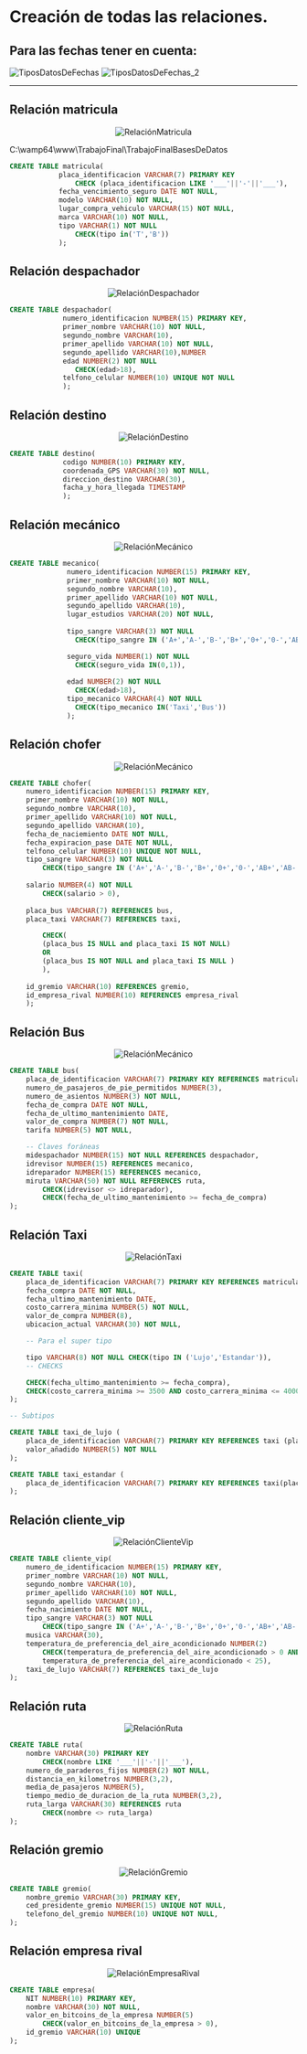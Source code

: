 # Creación de todas las relaciones.

## Para las fechas tener en cuenta:

![TiposDatosDeFechas](img/DATE_DATETIME_TIMESTAMP%2C.JPG)
![TiposDatosDeFechas_2](img/DATE_DATETIME_TIMESTAMP_2.JPG)

---

## Relación matricula

<center>

![RelaciónMatricula](img/matricula.png)
</center>C:\wamp64\www\TrabajoFinal\TrabajoFinalBasesDeDatos

```sql
CREATE TABLE matricula(
			placa_identificacion VARCHAR(7) PRIMARY KEY
				CHECK (placa_identificacion LIKE '___'||'-'||'___'),
			fecha_vencimiento_seguro DATE NOT NULL,
			modelo VARCHAR(10) NOT NULL,
			lugar_compra_vehiculo VARCHAR(15) NOT NULL,
			marca VARCHAR(10) NOT NULL,
			tipo VARCHAR(1) NOT NULL 
    			CHECK(tipo in('T','B'))
			);
```

## Relación despachador

<center>

![RelaciónDespachador](img/despachador.jpg)

</center>

```sql
CREATE TABLE despachador(
			 numero_identificacion NUMBER(15) PRIMARY KEY,
			 primer_nombre VARCHAR(10) NOT NULL,
			 segundo_nombre VARCHAR(10),
			 primer_apellido VARCHAR(10) NOT NULL,
			 segundo_apellido VARCHAR(10),NUMBER
    		 edad NUMBER(2) NOT NULL 
                CHECK(edad>18),
			 telfono_celular NUMBER(10) UNIQUE NOT NULL
			 );
```

## Relación destino

<center>

![RelaciónDestino](img/destino.png)

</center>

```sql
CREATE TABLE destino(
		     codigo NUMBER(10) PRIMARY KEY,
		     coordenada_GPS VARCHAR(30) NOT NULL,
		     direccion_destino VARCHAR(30),
		     facha_y_hora_llegada TIMESTAMP
		     );
```

## Relación mecánico

<center>

![RelaciónMecánico](img/mecanico.png)

</center>

```sql
CREATE TABLE mecanico(
	 	      numero_identificacion NUMBER(15) PRIMARY KEY,
		      primer_nombre VARCHAR(10) NOT NULL,
		      segundo_nombre VARCHAR(10),
		      primer_apellido VARCHAR(10) NOT NULL,
		      segundo_apellido VARCHAR(10),
		      lugar_estudios VARCHAR(20) NOT NULL,
		      
    		  tipo_sangre VARCHAR(3) NOT NULL 
    			CHECK(tipo_sangre IN ('A+','A-','B-','B+','0+','0-','AB+','AB-')),

    		  seguro_vida NUMBER(1) NOT NULL 
    			CHECK(seguro_vida IN(0,1)),
    
    		  edad NUMBER(2) NOT NULL 	
    			CHECK(edad>18),
		      tipo_mecanico VARCHAR(4) NOT NULL 
    			CHECK(tipo_mecanico IN('Taxi','Bus'))
		      );
```

## Relación chofer

<center>

![RelaciónMecánico](img/chofer.png)

</center>

```sql
CREATE TABLE chofer(
	numero_identificacion NUMBER(15) PRIMARY KEY,
	primer_nombre VARCHAR(10) NOT NULL,
	segundo_nombre VARCHAR(10),
	primer_apellido VARCHAR(10) NOT NULL,
	segundo_apellido VARCHAR(10),
	fecha_de_naciemiento DATE NOT NULL,
	fecha_expiracion_pase DATE NOT NULL,
	telfono_celular NUMBER(10) UNIQUE NOT NULL,
    tipo_sangre VARCHAR(3) NOT NULL 
        CHECK(tipo_sangre IN ('A+','A-','B-','B+','0+','0-','AB+','AB-')), 
	
	salario NUMBER(4) NOT NULL
		CHECK(salario > 0),
    
	placa_bus VARCHAR(7) REFERENCES bus,
    placa_taxi VARCHAR(7) REFERENCES taxi,

        CHECK(
        (placa_bus IS NULL and placa_taxi IS NOT NULL) 
        OR
        (placa_bus IS NOT NULL and placa_taxi IS NULL )
        ),
	
	id_gremio VARCHAR(10) REFERENCES gremio,
	id_empresa_rival NUMBER(10) REFERENCES empresa_rival
    );
```

## Relación Bus

<center>

![RelaciónMecánico](img/bus.png)

</center>

```sql
CREATE TABLE bus(
    placa_de_identificacion VARCHAR(7) PRIMARY KEY REFERENCES matricula(placa_identificacion),
    numero_de_pasajeros_de_pie_permitidos NUMBER(3),
    numero_de_asientos NUMBER(3) NOT NULL,
    fecha_de_compra DATE NOT NULL,
    fecha_de_ultimo_mantenimiento DATE,
    valor_de_compra NUMBER(7) NOT NULL,
    tarifa NUMBER(5) NOT NULL,

	-- Claves foráneas 
	midespachador NUMBER(15) NOT NULL REFERENCES despachador,
	idrevisor NUMBER(15) REFERENCES mecanico,
	idreparador NUMBER(15) REFERENCES mecanico,
	miruta VARCHAR(50) NOT NULL REFERENCES ruta,
		CHECK(idrevisor <> idreparador),
		CHECK(fecha_de_ultimo_mantenimiento >= fecha_de_compra)
);
```

## Relación Taxi

<center>

![RelaciónTaxi](img/taxi.png)

</center>

```sql
CREATE TABLE taxi(
    placa_de_identificacion VARCHAR(7) PRIMARY KEY REFERENCES matricula(placa_identificacion),
	fecha_compra DATE NOT NULL,
	fecha_ultimo_mantenimiento DATE,
	costo_carrera_minima NUMBER(5) NOT NULL,
	valor_de_compra NUMBER(8),
	ubicacion_actual VARCHAR(30) NOT NULL,

	-- Para el super tipo

	tipo VARCHAR(8) NOT NULL CHECK(tipo IN ('Lujo','Estandar')),
	-- CHECKS

	CHECK(fecha_ultimo_mantenimiento >= fecha_compra),
	CHECK(costo_carrera_minima >= 3500 AND costo_carrera_minima <= 4000),
);

-- Subtipos

CREATE TABLE taxi_de_lujo (
	placa_de_identificacion VARCHAR(7) PRIMARY KEY REFERENCES taxi (placa_identificacion),
	valor_añadido NUMBER(5) NOT NULL
);

CREATE TABLE taxi_estandar (
	placa_de_identificacion VARCHAR(7) PRIMARY KEY REFERENCES taxi(placa_identificacion)
);

```

## Relación cliente_vip

<center>

![RelaciónClienteVip](img/cliente_vip.png)

</center>

```sql
CREATE TABLE cliente_vip(
	numero_de_identificacion NUMBER(15) PRIMARY KEY,
	primer_nombre VARCHAR(10) NOT NULL,
	segundo_nombre VARCHAR(10),
	primer_apellido VARCHAR(10) NOT NULL,
	segundo_apellido VARCHAR(10),
	fecha_nacimiento DATE NOT NULL,
	tipo_sangre VARCHAR(3) NOT NULL 
        CHECK(tipo_sangre IN ('A+','A-','B-','B+','0+','0-','AB+','AB-')),
	musica VARCHAR(30),
	temperatura_de_preferencia_del_aire_acondicionado NUMBER(2)
		CHECK(temperatura_de_preferencia_del_aire_acondicionado > 0 AND
		temperatura_de_preferencia_del_aire_acondicionado < 25),
	taxi_de_lujo VARCHAR(7) REFERENCES taxi_de_lujo
);
```

## Relación ruta

<center>

![RelaciónRuta](img/ruta.png)

</center>

```sql
CREATE TABLE ruta(
	nombre VARCHAR(30) PRIMARY KEY
		CHECK(nombre LIKE '___'||'-'||'___'),
	numero_de_paraderos_fijos NUMBER(2) NOT NULL,
	distancia_en_kilometros NUMBER(3,2),
	media_de_pasajeros NUMBER(5),
	tiempo_medio_de_duracion_de_la_ruta NUMBER(3,2),
	ruta_larga VARCHAR(30) REFERENCES ruta
		CHECK(nombre <> ruta_larga)
);
```

## Relación gremio

<center>

![RelaciónGremio](img/gremio.png)

</center>

```sql
CREATE TABLE gremio(
	nombre_gremio VARCHAR(30) PRIMARY KEY,
	ced_presidente_gremio NUMBER(15) UNIQUE NOT NULL,
	telefono_del_gremio NUMBER(10) UNIQUE NOT NULL,
);
```

## Relación empresa rival

<center>

![RelaciónEmpresaRival](img/empresa_rival.png)

</center>

```sql
CREATE TABLE empresa(
	NIT NUMBER(10) PRIMARY KEY,
	nombre VARCHAR(30) NOT NULL,
	valor_en_bitcoins_de_la_empresa NUMBER(5)
		CHECK(valor_en_bitcoins_de_la_empresa > 0),
	id_gremio VARCHAR(10) UNIQUE
);
```


